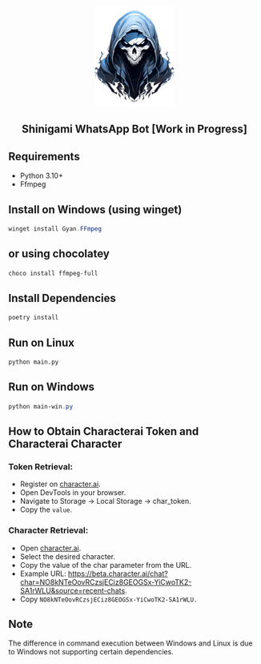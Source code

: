 <div align="center">
    <img src="./Shinigami/assets/logo.png" height="200px" alt="Shinigami Logo"/>
    <h2>Shinigami WhatsApp Bot [Work in Progress]</h2>
</div>

## Requirements
- Python 3.10+
- Ffmpeg

## Install on Windows (using winget)
```powershell
winget install Gyan.FFmpeg
```
## or using chocolatey
```powershell
choco install ffmpeg-full
```

## Install Dependencies
```bash
poetry install
```

## Run on Linux
```bash
python main.py
```

## Run on Windows
```powershell
python main-win.py
```

## How to Obtain Characterai Token and Characterai Character
### Token Retrieval:
- Register on [character.ai](https://beta.character.ai).
- Open DevTools in your browser.
- Navigate to Storage -> Local Storage -> char_token.
- Copy the `value`.

### Character Retrieval:
- Open [character.ai](https://beta.character.ai).
- Select the desired character.
- Copy the value of the char parameter from the URL.
- Example URL: https://beta.character.ai/chat?char=NO8kNTeOovRCzsjECiz8GEOGSx-YiCwoTK2-SA1rWLU&source=recent-chats.
- Copy `NO8kNTeOovRCzsjECiz8GEOGSx-YiCwoTK2-SA1rWLU.`

## Note
The difference in command execution between Windows and Linux is due to Windows not supporting certain dependencies.
